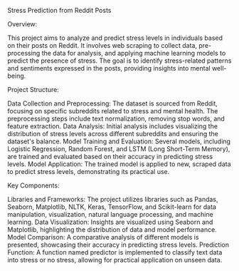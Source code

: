 Stress Prediction from Reddit Posts

Overview:

This project aims to analyze and predict stress levels in individuals based on their posts on Reddit. It involves web scraping to collect data, pre-processing the data for analysis, and applying machine learning models to predict the presence of stress. The goal is to identify stress-related patterns and sentiments expressed in the posts, providing insights into mental well-being.

Project Structure:

Data Collection and Preprocessing: The dataset is sourced from Reddit, focusing on specific subreddits related to stress and mental health. The preprocessing steps include text normalization, removing stop words, and feature extraction.
Data Analysis: Initial analysis includes visualizing the distribution of stress levels across different subreddits and ensuring the dataset's balance.
Model Training and Evaluation: Several models, including Logistic Regression, Random Forest, and LSTM (Long Short-Term Memory), are trained and evaluated based on their accuracy in predicting stress levels.
Model Application: The trained model is applied to new, scraped data to predict stress levels, demonstrating its practical use.

Key Components:

Libraries and Frameworks: 
The project utilizes libraries such as Pandas, Seaborn, Matplotlib, NLTK, Keras, TensorFlow, and Scikit-learn for data manipulation, visualization, natural language processing, and machine learning.
Data Visualization: 
Insights are visualized using Seaborn and Matplotlib, highlighting the distribution of data and model performance.
Model Comparison: 
A comparative analysis of different models is presented, showcasing their accuracy in predicting stress levels.
Prediction Function: A function named predictor is implemented to classify text data into stress or no stress, allowing for practical application on unseen data.
